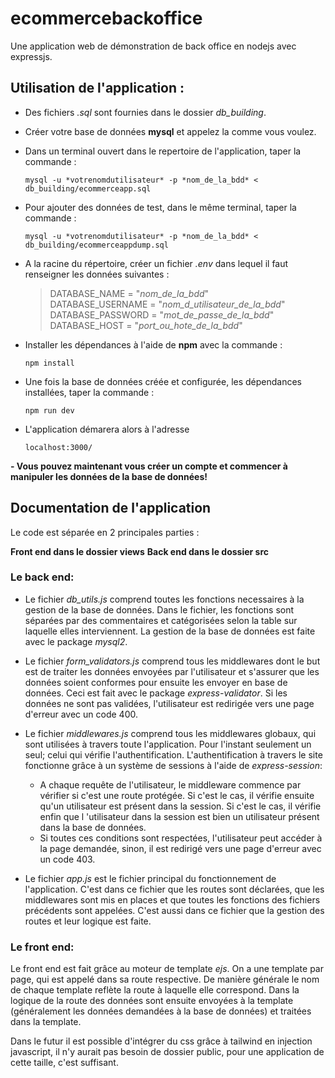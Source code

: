 # ecommercebackoffice

Une application web de démonstration de back office en nodejs avec expressjs.

## Utilisation de l'application :

- Des fichiers *.sql* sont fournies dans le dossier *db_building*.
- Créer votre base de données **mysql** et appelez la comme vous voulez.
- Dans un terminal ouvert dans le repertoire de l'application, taper la commande :

    `mysql -u *votrenomdutilisateur* -p *nom_de_la_bdd* < db_building/ecommerceapp.sql`

- Pour ajouter des données de test, dans le même terminal, taper la commande :

    `mysql -u *votrenomdutilisateur* -p *nom_de_la_bdd* < db_building/ecommerceappdump.sql`

- A la racine du répertoire, créer un fichier *.env* dans lequel il faut renseigner les données suivantes :

    > DATABASE_NAME = "*nom_de_la_bdd*"\
      DATABASE_USERNAME = "*nom_d_utilisateur_de_la_bdd*"\
      DATABASE_PASSWORD = "*mot_de_passe_de_la_bdd*"\
      DATABASE_HOST = "*port_ou_hote_de_la_bdd*"

- Installer les dépendances à l'aide de **npm** avec la commande :

    `npm install`

- Une fois la base de données créée et configurée, les dépendances installées, taper la commande :

    `npm run dev`

- L'application démarera alors à l'adresse 

    `localhost:3000/`

**- Vous pouvez maintenant vous créer un compte et commencer à manipuler les données de la base de données!** 

## Documentation de l'application

Le code est séparée en 2 principales parties :

**Front end dans le dossier views**
**Back end dans le dossier src**

### Le back end:
- Le fichier *db_utils.js* comprend toutes les fonctions necessaires à la gestion de la base de données. Dans le fichier, les fonctions sont séparées par des commentaires et catégorisées selon la table sur laquelle elles interviennent. La gestion de la base de données est faite avec le package *mysql2*.

- Le fichier *form_validators.js* comprend tous les middlewares dont le but est de traiter les données envoyées par l'utilisateur et s'assurer que les données soient conformes pour ensuite les envoyer en base de données. Ceci est fait avec le package *express-validator*. Si les données ne sont pas validées, l'utilisateur est redirigée vers une page d'erreur avec un code 400.

- Le fichier *middlewares.js* comprend tous les middlewares globaux, qui sont utilisées à travers toute l'application. Pour l'instant seulement un seul; celui qui vérifie l'authentification. L'authentification à travers le site fonctionne grâce à un système de sessions à l'aide de *express-session*:
    - A chaque requête de l'utilisateur, le middleware commence par vérifier si c'est une route protégée. Si c'est le cas, il vérifie ensuite qu'un utilisateur est présent dans la session. Si c'est le cas, il vérifie enfin que l 'utilisateur dans la session est bien un utilisateur présent dans la base de données.
    - Si toutes ces conditions sont respectées, l'utilisateur peut accéder à la page demandée, sinon, il est redirigé vers une page d'erreur avec un code 403.

- Le fichier *app.js* est le fichier principal du fonctionnement de l'application. C'est dans ce fichier que les routes sont déclarées, que les middlewares sont mis en places et que toutes les fonctions des fichiers précédents sont appelées. C'est aussi dans ce fichier que la gestion des routes et leur logique est faite.

### Le front end:
Le front end est fait grâce au moteur de template *ejs*. On a une template par page, qui est appelé dans sa route respective. De manière générale le nom de chaque template reflète la route à laquelle elle correspond. Dans la logique de la route des données sont ensuite envoyées à la template (généralement les données demandées à la base de données) et traitées dans la template.

Dans le futur il est possible d'intégrer du css grâce à tailwind en injection javascript, il n'y aurait pas besoin de dossier public, pour une application de cette taille, c'est suffisant.
